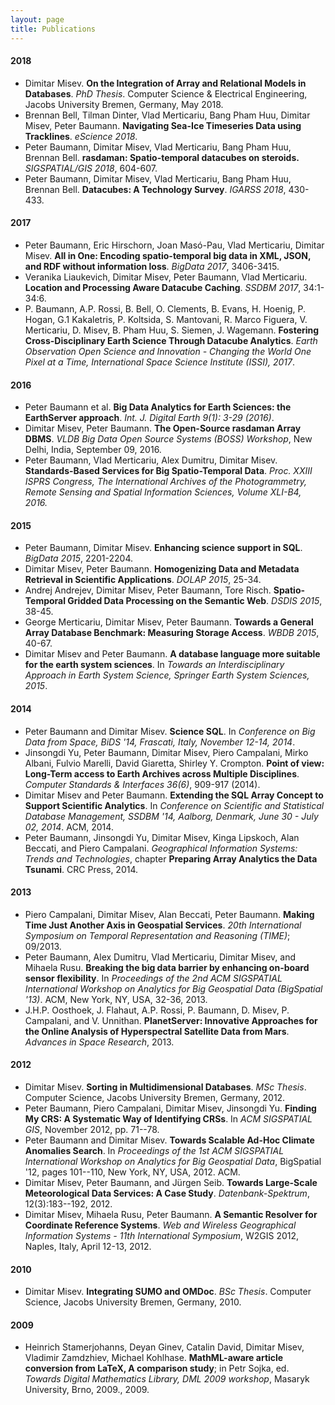 ```yaml
---
layout: page
title: Publications
---
```


#### 2018

- Dimitar Misev. **On the Integration of Array and Relational Models in Databases**. *PhD Thesis*. Computer Science & Electrical Engineering, Jacobs University Bremen, Germany, May 2018.
- Brennan Bell, Tilman Dinter, Vlad Merticariu, Bang Pham Huu, Dimitar Misev, Peter Baumann. **Navigating Sea-Ice Timeseries Data using Tracklines**. *eScience 2018*.
- Peter Baumann, Dimitar Misev, Vlad Merticariu, Bang Pham Huu, Brennan Bell. **rasdaman: Spatio-temporal datacubes on steroids.** *SIGSPATIAL/GIS 2018*, 604-607.
- Peter Baumann, Dimitar Misev, Vlad Merticariu, Bang Pham Huu, Brennan Bell. **Datacubes: A Technology Survey**. *IGARSS 2018*, 430-433.

#### 2017

- Peter Baumann, Eric Hirschorn, Joan Masó-Pau, Vlad Merticariu, Dimitar Misev. **All in One: Encoding spatio-temporal big data in XML, JSON, and RDF without information loss**. *BigData 2017*, 3406-3415.
- Veranika Liaukevich, Dimitar Misev, Peter Baumann, Vlad Merticariu. **Location and Processing Aware Datacube Caching**. *SSDBM 2017*, 34:1-34:6.
- P. Baumann, A.P. Rossi, B. Bell, O. Clements, B. Evans, H. Hoenig, P. Hogan, G.1 Kakaletris, P. Koltsida, S. Mantovani, R. Marco Figuera, V. Merticariu, D. Misev, B. Pham Huu, S. Siemen, J. Wagemann. **Fostering Cross-Disciplinary Earth Science Through Datacube Analytics**. *Earth Observation Open Science and Innovation - Changing the World One Pixel at a Time, International Space Science Institute (ISSI), 2017*.

#### 2016

- Peter Baumann et al. **Big Data Analytics for Earth Sciences: the EarthServer approach**. *Int. J. Digital Earth 9(1): 3-29 (2016)*.
- Dimitar Misev, Peter Baumann. **The Open-Source rasdaman Array DBMS**. *VLDB Big Data Open Source Systems (BOSS) Workshop*, New Delhi, India, September 09, 2016.
- Peter Baumann, Vlad Merticariu, Alex Dumitru, Dimitar Misev. **Standards-Based Services for Big Spatio-Temporal Data**. *Proc. XXIII ISPRS Congress, The International Archives of the Photogrammetry, Remote Sensing and Spatial Information Sciences, Volume XLI-B4, 2016.*

#### 2015

- Peter Baumann, Dimitar Misev. **Enhancing science support in SQL**. *BigData 2015*, 2201-2204.
- Dimitar Misev, Peter Baumann. **Homogenizing Data and Metadata Retrieval in Scientific Applications**. *DOLAP 2015*, 25-34.
- Andrej Andrejev, Dimitar Misev, Peter Baumann, Tore Risch. **Spatio-Temporal Gridded Data Processing on the Semantic Web**. *DSDIS 2015*, 38-45.
- George Merticariu, Dimitar Misev, Peter Baumann. **Towards a General Array Database Benchmark: Measuring Storage Access**. *WBDB 2015*, 40-67.
- Dimitar Misev and Peter Baumann. **A database language more suitable for the earth system sciences**. In *Towards an Interdisciplinary Approach in Earth System Science, Springer Earth System Sciences, 2015*.

#### 2014

- Peter Baumann and Dimitar Misev. **Science SQL**. In *Conference on Big Data from Space, BiDS '14, Frascati, Italy, November 12-14, 2014*.
- Jinsongdi Yu, Peter Baumann, Dimitar Misev, Piero Campalani, Mirko Albani, Fulvio Marelli, David Giaretta, Shirley Y. Crompton.
**Point of view: Long-Term access to Earth Archives across Multiple Disciplines**. *Computer Standards & Interfaces 36(6)*, 909-917 (2014).
- Dimitar Misev and Peter Baumann. **Extending the SQL Array Concept to Support Scientific Analytics**. In *Conference on Scientific and Statistical Database Management, SSDBM '14, Aalborg, Denmark, June 30 - July 02, 2014*. ACM, 2014.
- Peter Baumann, Jinsongdi Yu, Dimitar Misev, Kinga Lipskoch, Alan Beccati, and Piero Campalani. *Geographical Information Systems: Trends and Technologies*, chapter **Preparing Array Analytics the Data Tsunami**. CRC Press, 2014.

#### 2013

- Piero Campalani, Dimitar Misev, Alan Beccati, Peter Baumann. **Making Time Just Another Axis in Geospatial Services**. *20th International Symposium on Temporal Representation and Reasoning (TIME)*; 09/2013.
- Peter Baumann, Alex Dumitru, Vlad Merticariu, Dimitar Misev, and Mihaela Rusu. **Breaking the big data barrier by enhancing on-board sensor flexibility**. In *Proceedings of the 2nd ACM SIGSPATIAL International Workshop on Analytics for Big Geospatial Data (BigSpatial '13)*. ACM, New York, NY, USA, 32-36, 2013.
- J.H.P. Oosthoek, J. Flahaut, A.P. Rossi, P. Baumann, D. Misev, P. Campalani, and V. Unnithan. **PlanetServer: Innovative Approaches for the Online Analysis of Hyperspectral Satellite Data from Mars**. *Advances in Space Research*, 2013.

#### 2012

- Dimitar Misev. **Sorting in Multidimensional Databases**. *MSc Thesis*. Computer Science, Jacobs University Bremen, Germany, 2012.
- Peter Baumann, Piero Campalani, Dimitar Misev, Jinsongdi Yu. **Finding My CRS: A Systematic Way of Identifying CRSs**. In *ACM SIGSPATIAL GIS*, November 2012, pp. 71--78.
- Peter Baumann and Dimitar Misev. **Towards Scalable Ad-Hoc Climate Anomalies Search**. In *Proceedings of the 1st ACM SIGSPATIAL International Workshop on Analytics for Big Geospatial Data*, BigSpatial '12, pages 101--110, New York, NY, USA, 2012. ACM.
- Dimitar Misev, Peter Baumann, and Jürgen Seib. **Towards Large-Scale Meteorological Data Services: A Case Study**. *Datenbank-Spektrum*, 12(3):183--192, 2012.
- Dimitar Misev, Mihaela Rusu, Peter Baumann. **A Semantic Resolver for Coordinate Reference Systems**. *Web and Wireless Geographical Information Systems - 11th International Symposium*, W2GIS 2012, Naples, Italy, April 12-13, 2012.

#### 2010

- Dimitar Misev. **Integrating SUMO and OMDoc**. *BSc Thesis*. Computer Science, Jacobs University Bremen, Germany, 2010.

#### 2009

- Heinrich Stamerjohanns, Deyan Ginev, Catalin David, Dimitar Misev, Vladimir Zamdzhiev, Michael Kohlhase. **MathML-aware article conversion from LaTeX, A comparison study**; in Petr Sojka, ed. *Towards Digital Mathematics Library, DML 2009 workshop*, Masaryk University, Brno, 2009., 2009.
